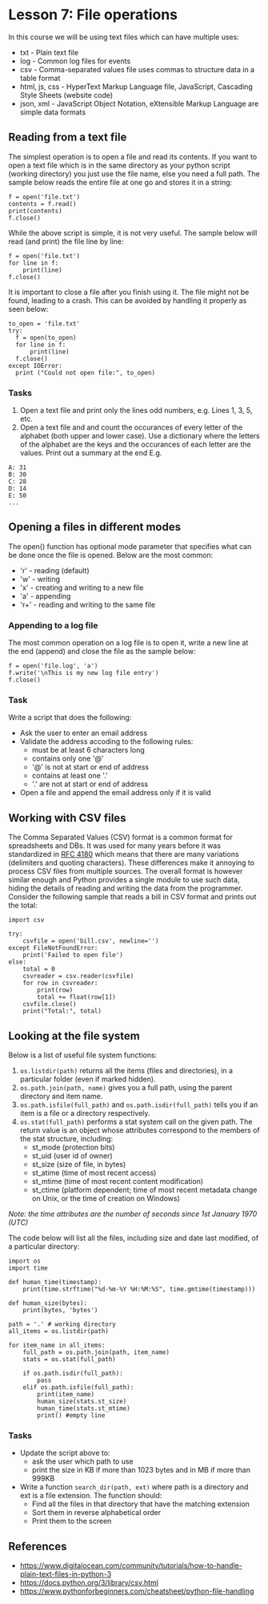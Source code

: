 # Lesson 7: File operations

<!--
3.1.Persistence 
3.1.1. Reading and writing data to and from files. 
3.1.2. Saving data to files and loading data from files. 
3.1.3. Common saving formats for logs.

3.2.List comprehension. 
3.2.1. Using lists to enumerate files and entries.
3.2.2. List operations such as search, sort and arithmetic.
-->
In this course we will be using text files which can have multiple uses:
* txt - Plain text file
* log - Common log files for events
* csv - Comma-separated values file uses commas to structure  data in a table format
* html, js, css - HyperText Markup Language file, JavaScript, Cascading Style Sheets (website code)
* json, xml - JavaScript Object Notation, eXtensible Markup Language are simple data formats

## Reading from a text file
The simplest operation is to open a file and read its contents. If you want to open a text file which is in the same directory as your python script (working directory) you just use the file name, else you need a full path. The sample below reads the entire file at one go and stores it in a string:
~~~
f = open('file.txt')
contents = f.read()
print(contents)
f.close()
~~~
While the above script is simple, it is not very useful. The sample below will read (and print) the file line by line:
~~~
f = open('file.txt')
for line in f:
    print(line)
f.close()
~~~
It is important to close a file after you finish using it. The file might not be found, leading to a crash. This can be avoided by handling it properly as seen below:
~~~
to_open = 'file.txt'
try:
  f = open(to_open)
  for line in f:
      print(line)
  f.close()
except IOError:
  print ("Could not open file:", to_open)
~~~
### Tasks
1. Open a text file and print only the lines odd numbers, e.g. Lines 1, 3, 5, etc.
1. Open a text file and and count the occurances of every letter of the alphabet (both upper and lower case). Use a dictionary where the letters of the alphabet are the keys and the occurances of each letter are the values. Print out a summary at the end E.g.
~~~
A: 31
B: 30
C: 28
D: 14
E: 50
...
~~~

## Opening a files in different modes
The open() function has optional mode parameter that specifies what can be done once the file is opened. Below are the most common:
* 'r' - reading (default)
* 'w' - writing
* 'x' - creating and writing to a new file
* 'a' - appending
* 'r+' - reading and writing to the same file

### Appending to a log file
The most common operation on a log file is to open it, write a new line at the end (append) and close the file as the sample below:
~~~
f = open('file.log', 'a')
f.write('\nThis is my new log file entry')
f.close()
~~~

### Task
Write a script that does the following:
* Ask the user to enter an email address
* Validate the address accoding to the following rules:
  * must be at least 6 characters long
  * contains only one '@' 
  * '@' is not at start or end of address
  * contains at least one '.'
  * '.' are not at start or end of address
* Open a file and append the email address only if it is valid

## Working with CSV files
The Comma Separated Values (CSV) format is a common format for spreadsheets and DBs. It was used for many years before it was  standardized in [RFC 4180](https://tools.ietf.org/html/rfc4180) which means that there are many variations (delimiters and quoting characters). These differences make it annoying to process CSV files from multiple sources. The overall format is however similar enough and Python provides a single module to use such data, hiding the details of reading and writing the data from the programmer.  
Consider the following sample that reads a bill in CSV format and prints out the total:
~~~
import csv

try:
    csvfile = open('bill.csv', newline='')
except FileNotFoundError:
    print('Failed to open file')
else:
    total = 0
    csvreader = csv.reader(csvfile)
    for row in csvreader:
        print(row)
        total += float(row[1])
    csvfile.close()
    print("Total:", total)
~~~

## Looking at the file system
Below is a list of useful file system functions:

1. ```os.listdir(path)``` returns all the items (files and directories), in a particular folder (even if marked hidden).  
1. ```os.path.join(path, name)``` gives you a full path, using the parent directory and item name.  
1. ```os.path.isfile(full_path)``` and ```os.path.isdir(full_path)``` tells you if an item is a file or a directory respectively.  
1. ```os.stat(full_path)``` performs a stat system call on the given path. The return value is an object whose attributes correspond to the members of the stat structure, including: 
    * st_mode (protection bits)
    * st_uid (user id of owner)
    * st_size (size of file, in bytes)
    * st_atime (time of most recent access)
    * st_mtime (time of most recent content modification)
    * st_ctime (platform dependent; time of most recent metadata change on Unix, or the time of creation on Windows)  

*Note: the time attributes are the number of seconds since 1st January 1970 (UTC)*

The code below will list all the files, including size and date last modified, of a particular directory:
~~~
import os
import time

def human_time(timestamp):
    print(time.strftime("%d-%m-%Y %H:%M:%S", time.gmtime(timestamp)))

def human_size(bytes):
    print(bytes, 'bytes')

path = '.' # working directory
all_items = os.listdir(path)

for item_name in all_items:
    full_path = os.path.join(path, item_name)
    stats = os.stat(full_path)
    
    if os.path.isdir(full_path):
        pass
    elif os.path.isfile(full_path):
        print(item_name)
        human_size(stats.st_size)
        human_time(stats.st_mtime)
        print() #empty line 
~~~
### Tasks
* Update the script above to:
    * ask the user which path to use
    * print the size in KB if more than 1023 bytes and in MB if more than 999KB
* Write a function ```search_dir(path, ext)``` where path is a directory and ext is a file extension. The function should:
    * Find all the files in that directory that have the matching extension
    * Sort them in reverse alphabetical order
    * Print them to the screen

## References
* https://www.digitalocean.com/community/tutorials/how-to-handle-plain-text-files-in-python-3
* https://docs.python.org/3/library/csv.html
* https://www.pythonforbeginners.com/cheatsheet/python-file-handling
